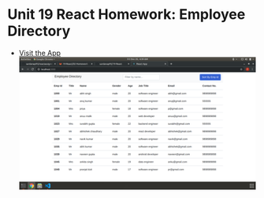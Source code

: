 # Unit 19 React Homework: Employee Directory

- [Visit the App]()
  ![alt text](/Screenshots/one.png)
